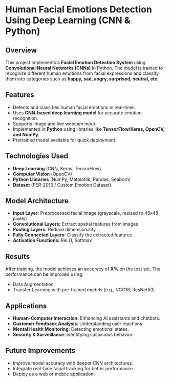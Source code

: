 # Human Facial Emotions Detection Using Deep Learning (CNN & Python)

## Overview
This project implements a **Facial Emotion Detection System** using **Convolutional Neural Networks (CNNs)** in Python. The model is trained to recognize different human emotions from facial expressions and classify them into categories such as **happy, sad, angry, surprised, neutral, etc.**

## Features
- Detects and classifies human facial emotions in real-time.
- Uses **CNN-based deep learning model** for accurate emotion recognition.
- Supports image and live webcam input.
- Implemented in **Python** using libraries like **TensorFlow/Keras, OpenCV, and NumPy**.
- Pretrained model available for quick deployment.

## Technologies Used
- **Deep Learning** (CNN, Keras, TensorFlow)
- **Computer Vision** (OpenCV)
- **Python Libraries** (NumPy, Matplotlib, Pandas, Seaborn)
- **Dataset** (FER-2013 / Custom Emotion Dataset)

## Model Architecture
- **Input Layer:** Preprocessed facial image (grayscale, resized to 48x48 pixels)
- **Convolutional Layers:** Extract spatial features from images
- **Pooling Layers:** Reduce dimensionality
- **Fully Connected Layers:** Classify the extracted features
- **Activation Functions:** ReLU, Softmax

## Results
After training, the model achieves an accuracy of **X%** on the test set. The performance can be improved using:
- Data Augmentation
- Transfer Learning with pre-trained models (e.g., VGG16, ResNet50)

## Applications
- **Human-Computer Interaction**: Enhancing AI assistants and chatbots.
- **Customer Feedback Analysis**: Understanding user reactions.
- **Mental Health Monitoring**: Detecting emotional states.
- **Security & Surveillance**: Identifying suspicious behavior.

## Future Improvements
- Improve model accuracy with deeper CNN architectures.
- Integrate real-time facial tracking for better performance.
- Deploy as a web or mobile application.
